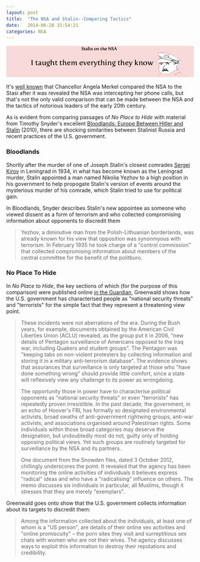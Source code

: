 ```yaml
---
layout: post
title:  "The NSA and Stalin--Comparing Tactics"
date:   2014-06-28 15:54:21
categories: NSA
---
```


<img class="image-center" src="/stalin.png">

It's <a href="http://rt.com/news/merkel-calls-nsa-stasi-408/">well known</a> that Chancellor Angela Merkel compared the NSA to the Stasi after it was revealed the NSA was intercepting her phone calls, but that's not the only valid comparison that can be made between the NSA and the tactics of notorious leaders of the early 20th century. 

As is evident from comparing passages of <i>No Place to Hide</i> with material from Timothy Snyder's excellent <a href="http://www.amazon.ca/Bloodlands-Europe-Between-Hitler-Stalin/dp/0465031471">Bloodlands: Europe Between Hitler and Stalin</a> (2010), there are shocking similarities between Stalinist Russia and recent practices of the U.S. government. 

<h3>Bloodlands</h3>

Shortly after the murder of one of Joseph Stalin's closest comrades <a href="http://en.wikipedia.org/wiki/Sergey_Kirov">Sergei Kirov</a> in Leningrad in 1934, in what has become known as the Leningrad murder, Stalin appointed a man named Nikolia Yezhov to a high position in his government to help propogate Stalin's version of events around the mysterious murder of his comrade, which Stalin tried to use for political gain. 

In Bloodlands, Snyder describes Stalin's new appointee as someone who viewed dissent as a form of terrorism and who collected compromising information about opponents to discredit them

<blockquote>
Yezhov, a diminutive man from the Polish-Lithuanian borderlands, was already known for his view that opposition was synonmyous with terrorism. In February 1935 he took charge of a "control commission" that collected compromising information about members of the central committee for the benefit of the politburo. 

</blockquote>

<h3>No Place To Hide</h3>
In <i>No Place to Hide</i>, the key sections of which (for the purpose of this comparison) were published online <a href="http://www.theguardian.com/world/2014/may/13/glenn-greenwald-anonymous-mass-surveillance-governments-nasa-no-place-to-hide">in the Guardian</a>, Greenwald shows how the U.S. government has characterised people as "national security threats" and "terrorists" for the simple fact that they represent a threatening view point. 

<blockquote>
These incidents were not aberrations of the era. During the Bush years, for example, documents obtained by the American Civil Liberties Union (ACLU) revealed, as the group put it in 2006, "new details of Pentagon surveillance of Americans opposed to the Iraq war, including Quakers and student groups". The Pentagon was "keeping tabs on non-violent protesters by collecting information and storing it in a military anti-terrorism database". The evidence shows that assurances that surveillance is only targeted at those who "have done something wrong" should provide little comfort, since a state will reflexively view any challenge to its power as wrongdoing.

The opportunity those in power have to characterise political opponents as "national security threats" or even "terrorists" has repeatedly proven irresistible. In the past decade, the government, in an echo of Hoover's FBI, has formally so designated environmental activists, broad swaths of anti-government rightwing groups, anti-war activists, and associations organised around Palestinian rights. Some individuals within those broad categories may deserve the designation, but undoubtedly most do not, guilty only of holding opposing political views. Yet such groups are routinely targeted for surveillance by the NSA and its partners.

One document from the Snowden files, dated 3 October 2012, chillingly underscores the point. It revealed that the agency has been monitoring the online activities of individuals it believes express "radical" ideas and who have a "radicalising" influence on others. The memo discusses six individuals in particular, all Muslims, though it stresses that they are merely "exemplars".

</blockquote>

Greenwald goes onto show that the U.S. government collects information about its targets to discredit them:

<blockquote>
Among the information collected about the individuals, at least one of whom is a "US person", are details of their online sex activities and "online promiscuity" – the porn sites they visit and surreptitious sex chats with women who are not their wives. The agency discusses ways to exploit this information to destroy their reputations and credibility.
</blockquote>



